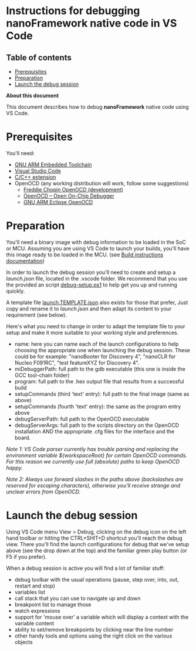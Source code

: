 # Instructions for debugging **nanoFramework** native code in VS Code

## Table of contents ##

- [Prerequisites](#prerequisites)
- [Preparation](#preparation)
- [Launch the debug session](#launch-the-debug-session)

**About this document**

This document describes how to debug **nanoFramework** native code using VS Code.

# Prerequisites

You'll need:
- [GNU ARM Embedded Toolchain](https://developer.arm.com/open-source/gnu-toolchain/gnu-rm/downloads)
- [Visual Studio Code](http://code.visualstudio.com/)
- [C/C++ extension](https://marketplace.visualstudio.com/items?itemName=ms-vscode.cpptools)
- OpenOCD (any working distribution will work, follow some suggestions)
    - [Freddie Chopin OpenOCD (development)](http://www.freddiechopin.info/en/download/category/10-openocd-dev)
    - [OpenOCD – Open On-Chip Debugger](https://sourceforge.net/projects/openocd/)
    - [GNU ARM Eclipse OpenOCD](https://github.com/gnuarmeclipse/openocd)


# Preparation

You'll need a binary image with debug information to be loaded in the SoC or MCU.
Assuming you are using VS Code to launch your builds, you'll have this image ready to be loaded in the MCU.
(see [Build instructions documentation](build-instructions.md))

In order to launch the debug session you'll need to create and setup a *launch.json* file, located in the .vscode folder.
We recommend that you use the provided an script [debug-setup.ps1](..\debug-setup.ps1) to help get you up and running quickly. 

A template file [launch.TEMPLATE.json](..\.vscode\launch.TEMPLATE.json) also exists for those that prefer, Just copy and rename it to *launch.json* and then adapt its content to your requirement (see below).

Here's what you need to change in order to adapt the template file to your setup and make it more suitable to your working style and preferences.
- name: here you can name each of the launch configurations to help choosing the appropriate one when launching the debug session. These could be for example: "nanoBooter for Discovery 4", "nanoCLR for Nucleo F091RC", "test featureXYZ for Discovery 4".
- miDebuggerPath: full path to the gdb executable (this one is inside the GCC tool-chain folder)
- program: full path to the .hex output file that results from a successful build
- setupCommands (third 'text' entry): full path to the final image (same as above)
- setupCommands (fourth 'text' entry): the same as the program entry above
- debugServerPath: full path to the OpenOCD executable
- debugServerArgs: full path to the scripts directory on the OpenOCD installation AND the appropriate .cfg files for the interface and the board.

_Note 1: VS Code parser currently has trouble parsing and replacing the environment variable ${workspaceRoot} for certain OpenOCD commands. For this reason we currently use full (absolute) paths to keep OpenOCD happy._

_Note 2: Always use forward slashes in the paths above (backslashes are reserved for escaping characters), otherwise you'll receive strange and unclear errors from OpenOCD._


# Launch the debug session

Using VS Code menu View > Debug, clicking on the debug icon on the left hand toolbar or hitting the CTRL+SHIT+D shortcut you'll reach the debug view. There you'll find the launch configurations for debug that we've setup above (see the drop down at the top) and the familiar green play button (or F5 if you prefer).

When a debug session is active you will find a lot of familiar stuff:
- debug toolbar with the usual operations (pause, step over, into, out, restart and stop)
- variables list
- call stack that you can use to navigate up and down
- breakpoint list to manage those
- watch expressions
- support for 'mouse over' a variable which will display a context with the variable content
- ability to set/remove breakpoints by clicking near the line number
- other handy tools and options using the right click on the various objects
